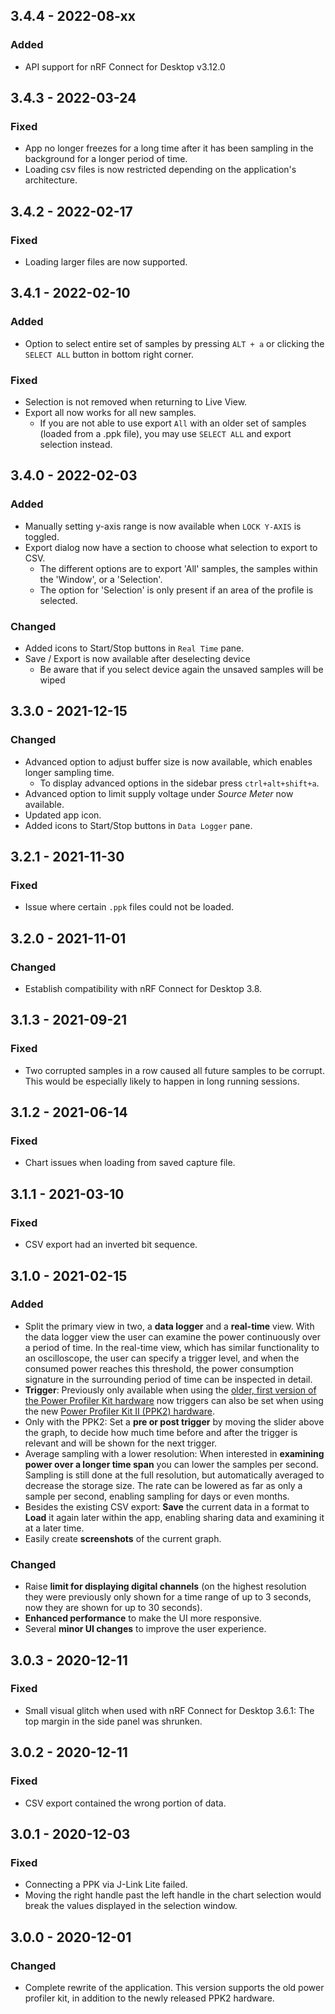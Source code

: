 ## 3.4.4 - 2022-08-xx

### Added

-   API support for nRF Connect for Desktop v3.12.0

## 3.4.3 - 2022-03-24

### Fixed

-   App no longer freezes for a long time after it has been sampling in the
    background for a longer period of time.
-   Loading csv files is now restricted depending on the application's
    architecture.

## 3.4.2 - 2022-02-17

### Fixed

-   Loading larger files are now supported.

## 3.4.1 - 2022-02-10

### Added

-   Option to select entire set of samples by pressing `ALT + a` or clicking the
    `SELECT ALL` button in bottom right corner.

### Fixed

-   Selection is not removed when returning to Live View.
-   Export all now works for all new samples.
    -   If you are not able to use export `All` with an older set of samples
        (loaded from a .ppk file), you may use `SELECT ALL` and export selection
        instead.

## 3.4.0 - 2022-02-03

### Added

-   Manually setting y-axis range is now available when `LOCK Y-AXIS` is
    toggled.
-   Export dialog now have a section to choose what selection to export to CSV.
    -   The different options are to export 'All' samples, the samples within
        the 'Window', or a 'Selection'.
    -   The option for 'Selection' is only present if an area of the profile is
        selected.

### Changed

-   Added icons to Start/Stop buttons in `Real Time` pane.
-   Save / Export is now available after deselecting device
    -   Be aware that if you select device again the unsaved samples will be
        wiped

## 3.3.0 - 2021-12-15

### Changed

-   Advanced option to adjust buffer size is now available, which enables longer
    sampling time.
    -   To display advanced options in the sidebar press `ctrl+alt+shift+a`.
-   Advanced option to limit supply voltage under _Source Meter_ now available.
-   Updated app icon.
-   Added icons to Start/Stop buttons in `Data Logger` pane.

## 3.2.1 - 2021-11-30

### Fixed

-   Issue where certain `.ppk` files could not be loaded.

## 3.2.0 - 2021-11-01

### Changed

-   Establish compatibility with nRF Connect for Desktop 3.8.

## 3.1.3 - 2021-09-21

### Fixed

-   Two corrupted samples in a row caused all future samples to be corrupt. This
    would be especially likely to happen in long running sessions.

## 3.1.2 - 2021-06-14

### Fixed

-   Chart issues when loading from saved capture file.

## 3.1.1 - 2021-03-10

### Fixed

-   CSV export had an inverted bit sequence.

## 3.1.0 - 2021-02-15

### Added

-   Split the primary view in two, a **data logger** and a **real-time** view.
    With the data logger view the user can examine the power continuously over a
    period of time. In the real-time view, which has similar functionality to an
    oscilloscope, the user can specify a trigger level, and when the consumed
    power reaches this threshold, the power consumption signature in the
    surrounding period of time can be inspected in detail.
-   **Trigger**: Previously only available when using the
    [older, first version of the Power Profiler Kit hardware](https://www.nordicsemi.com/Software-and-tools/Development-Tools/Power-Profiler-Kit)
    now triggers can also be set when using the new
    [Power Profiler Kit II (PPK2) hardware](https://www.nordicsemi.com/Software-and-tools/Development-Tools/Power-Profiler-Kit-2).
-   Only with the PPK2: Set a **pre or post trigger** by moving the slider above
    the graph, to decide how much time before and after the trigger is relevant
    and will be shown for the next trigger.
-   Average sampling with a lower resolution: When interested in **examining
    power over a longer time span** you can lower the samples per second.
    Sampling is still done at the full resolution, but automatically averaged to
    decrease the storage size. The rate can be lowered as far as only a sample
    per second, enabling sampling for days or even months.
-   Besides the existing CSV export: **Save** the current data in a format to
    **Load** it again later within the app, enabling sharing data and examining
    it at a later time.
-   Easily create **screenshots** of the current graph.

### Changed

-   Raise **limit for displaying digital channels** (on the highest resolution
    they were previously only shown for a time range of up to 3 seconds, now
    they are shown for up to 30 seconds).
-   **Enhanced performance** to make the UI more responsive.
-   Several **minor UI changes** to improve the user experience.

## 3.0.3 - 2020-12-11

### Fixed

-   Small visual glitch when used with nRF Connect for Desktop 3.6.1: The top
    margin in the side panel was shrunken.

## 3.0.2 - 2020-12-11

### Fixed

-   CSV export contained the wrong portion of data.

## 3.0.1 - 2020-12-03

### Fixed

-   Connecting a PPK via J-Link Lite failed.
-   Moving the right handle past the left handle in the chart selection would
    break the values displayed in the selection window.

## 3.0.0 - 2020-12-01

### Changed

-   Complete rewrite of the application. This version supports the old power
    profiler kit, in addition to the newly released PPK2 hardware.
